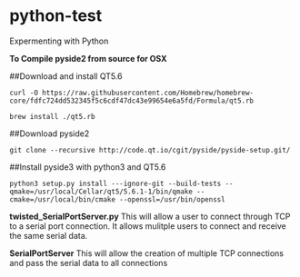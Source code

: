 # python-test
Expermenting with Python

__To Compile pyside2 from source for OSX__

##Download and install QT5.6
```
curl -O https://raw.githubusercontent.com/Homebrew/homebrew-core/fdfc724dd532345f5c6cdf47dc43e99654e6a5fd/Formula/qt5.rb
```
```
brew install ./qt5.rb
```
##Download pyside2
```
git clone --recursive http://code.qt.io/cgit/pyside/pyside-setup.git/
```

##Install pyside3 with python3 and QT5.6
```
python3 setup.py install ---ignore-git --build-tests --qmake=/usr/local/Cellar/qt5/5.6.1-1/bin/qmake --cmake=/usr/local/bin/cmake --openssl=/usr/bin/openssl
```


__twisted_SerialPortServer.py__
This will allow a user to connect through TCP to a serial port connection.  It allows mulitple users to connect and receive the same serial data.


__SerialPortServer__
This will allow the creation of multiple TCP connections and pass the serial data to all connections 

